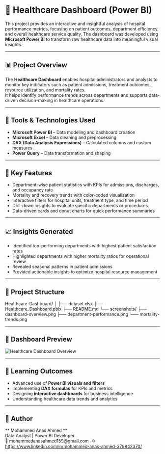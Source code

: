 # 🏥 Healthcare Dashboard (Power BI)

This project provides an interactive and insightful analysis of hospital performance metrics, focusing on patient outcomes, department efficiency, and overall healthcare service quality. The dashboard was developed using **Microsoft Power BI** to transform raw healthcare data into meaningful visual insights.

---

## 📊 Project Overview

The **Healthcare Dashboard** enables hospital administrators and analysts to monitor key indicators such as patient admissions, treatment outcomes, resource utilization, and mortality rates.  
It helps identify performance trends across departments and supports data-driven decision-making in healthcare operations.

---

## 🔧 Tools & Technologies Used
- **Microsoft Power BI** – Data modeling and dashboard creation  
- **Microsoft Excel** – Data cleaning and preprocessing  
- **DAX (Data Analysis Expressions)** – Calculated columns and custom measures  
- **Power Query** – Data transformation and shaping  

---

## 🧩 Key Features
- Department-wise patient statistics with KPIs for admissions, discharges, and occupancy rate  
- Mortality and recovery trends with color-coded visualization  
- Interactive filters for hospital units, treatment type, and time period  
- Drill-down insights to evaluate specific departments or procedures  
- Data-driven cards and donut charts for quick performance summaries  

---

## 📈 Insights Generated
- Identified top-performing departments with highest patient satisfaction rates  
- Highlighted departments with higher mortality ratios for operational review  
- Revealed seasonal patterns in patient admissions  
- Provided actionable insights to optimize hospital resource management  

---

## 📂 Project Structure
Healthcare-Dashboard/
│
├── dataset.xlsx
├── Healthcare_Dashboard.pbix
├── README.md
└── screenshots/
├── dashboard-overview.png
├── department-performance.png
└── mortality-trends.png


---

## 📸 Dashboard Preview
![Healthcare Dashboard Overview](screenshots/dashboard-overview.png)

---

## 🧠 Learning Outcomes
- Advanced use of **Power BI visuals and filters**
- Implementing **DAX formulas** for KPIs and metrics  
- Designing **interactive dashboards** for business intelligence  
- Understanding healthcare data trends and analytics  

---

## 🔗 Author
** Mohammed Anas Ahmed **  
Data Analyst | Power BI Developer  
📧 mohammedanasahmed159@gmail.com 
-🌐 https://www.linkedin.com/in/mohammed-anas-ahmed-379842370/
